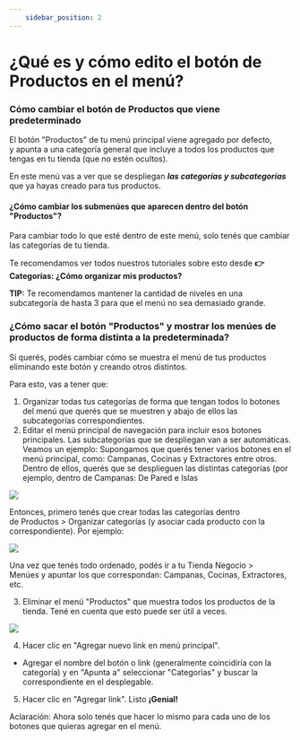 ```yaml
---
    sidebar_position: 2
---
```

# ¿Qué es y cómo edito el botón de Productos en el menú?

### Cómo cambiar el botón de Productos que viene predeterminado

El botón "Productos" de tu menú principal viene agregado por defecto, y apunta a una categoría general que incluye a todos los productos que tengas en tu tienda (que no estén ocultos). 

En este menú vas a ver que se despliegan ***las categorías y subcategorías*** que ya hayas creado para tus productos.

#### ¿Cómo cambiar los submenúes que aparecen dentro del botón "Productos"?
Para cambiar todo lo que esté dentro de este menú, solo tenés que cambiar las categorías de tu tienda.

Te recomendamos ver todos nuestros tutoriales sobre esto desde **👉Categorías: ¿Cómo organizar mis productos?** 

**TIP:** Te recomendamos mantener la cantidad de niveles en una subcategoría de hasta 3 para que el menú no sea demasiado grande.

### ¿Cómo sacar el botón "Productos" y mostrar los menúes de productos de forma distinta a la predeterminada?

Si querés, podés cambiar cómo se muestra el menú de tus productos eliminando este botón y creando otros distintos. 

Para esto, vas a tener que:

1. Organizar todas tus categorías de forma que tengan todos lo botones del menú que querés que se muestren y abajo de ellos las subcategorías correspondientes.
2. Editar el menú principal de navegación para incluir esos botones principales. Las subcategorías que se despliegan van a ser automáticas.
    Veamos un ejemplo: Supongamos que querés tener varios botones en el menú principal, como: Campanas, Cocinas y Extractores entre otros. Dentro de ellos, querés que se desplieguen las distintas categorías (por ejemplo, dentro de Campanas: De Pared e Islas

![](/Fotos/menu/Que-es-y-como-edito-el-boton-de-Productos-en-el-menu-1.png)

Entonces, primero tenés que crear todas las categorías dentro de Productos > Organizar categorías (y asociar cada producto con la correspondiente). Por ejemplo:

![](/Fotos/menu/Que-es-y-como-edito-el-boton-de-Productos-en-el-menu-2.jpg)

Una vez que tenés todo ordenado, podés ir a tu Tienda Negocio > Menúes y apuntar los que correspondan: Campanas, Cocinas, Extractores, etc.

3. Eliminar el menú "Productos" que muestra todos los productos de la tienda. Tené en cuenta que esto puede ser útil a veces.

![](/Fotos/menu/Que-es-y-como-edito-el-boton-de-Productos-en-el-menu-3.jpg)

4. Hacer clic en "Agregar nuevo link en menú principal".
  - Agregar el nombre del botón o link (generalmente coincidiría con la categoría) y en "Apunta a" seleccionar "Categorías" y buscar la correspondiente en el desplegable.

5. Hacer clic en "Agregar link". Listo **¡Genial!**

Aclaración: Ahora solo tenés que hacer lo mismo para cada uno de los botones que quieras agregar en el menú.


